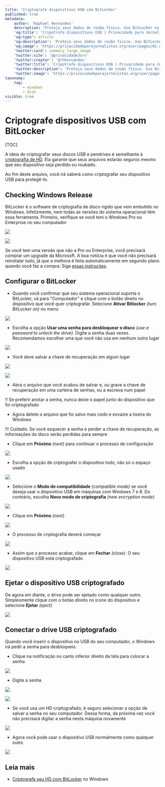 ```yaml
---
title: 'Criptografe dispositivos USB com BitLocker'
published: true
metadata:
    author: 'Raphael Hernandes'
    description: 'Proteja seus dados de roubo físico. Use BitLocker no seu Windows para criptografar dispositivos USB'
    'og:title': 'Cripotrafe dispositivos USB | Privacidade para Jornalistas'
    'og:type': article
    'og:description': 'Proteja seus dados de roubo físico. Use BitLocker no seu Windows para criptografar dispositivos USB'
    'og:image': 'https://privacidadeparajornalistas.org/user/pages/02.guias/criptografe-dispositivos-usb-bitlocker/social.png'
    'twitter:card': summary_large_image
    'twitter:site': '@privacidadeJorn'
    'twitter:creator': '@rhhernandes'
    'twitter:title': 'Cripotrafe dispositivos USB | Privacidade para Jornalistas'
    'twitter:description': 'Proteja seus dados de roubo físico. Use BitLocker no seu Windows para criptografar dispositivos USB'
    'twitter:image': 'https://privacidadeparajornalistas.org/user/pages/02.guias/criptografe-dispositivos-usb-bitlocker/social.png'
taxonomy:
    tag:
        - windows
        - disk
visible: true
---
```


# Criptografe dispositivos USB com BitLocker

[TOC]

A ideia de criptografar seus discos USB e pendrives é semelhante à [criptografia de HD](../criptografe-seu-hd-bitlocker). Ela garante que seus arquivos estarão seguros mesmo que seu dispositivo seja perdido ou roubado.

Ao fim deste arquivo, você irá saberá como criptografar seu dispositivo USB para protegê-lo.

## Checking Windows Release

BitLocker é o software de criptografia de disco rígido que vem embutido no Windows. Infelizmente, nem todas as versões do sistema operacional têm essa ferramenta. Primeiro, verifique se você tem o Windows Pro ou Enterprise no seu computador

![](check-os-release-1.png?lightbox=1024&cropResize=600,600)

![](check-os-release-3.png?lightbox=1024&cropResize=600,600)


Se você tem uma versão que não a Pro ou Enterprise, você precisará comprar um upgrade da Microsoft. A boa notícia é que você não precisará reinstalar tudo, já que a melhora é feita automaticamente em segundo plano quando você faz a compra. Siga [essas instruções](https://support.microsoft.com/pt-br/help/12384/windows-10-upgrading-home-to-pro).

## Configurar o BitLocker

* Quando você confirmar que seu sistema operacional suporta o BitLocker, vá para "Computador" e clique com o botão direito no dispositivo que você quer criptografar. Selecione **Ativar Bitlocker** _(turn BitLocker on)_ no menu

![](bitlocker-1.png?lightbox=1024&cropResize=600,600)

* Escolha a opção **Usar uma senha para desbloquear o disco** _(use a password to unlock the drive)_. Digite a senha duas vezes. Recomendamos escolher uma que você não usa em nenhum outro lugar

![](bitlocker-2.png?lightbox=1024&cropResize=600,600)

* Você deve salvar a chave de recuperação em algum lugar

![](bitlocker-3.png?lightbox=1024&cropResize=600,600)

![](bitlocker-4.png?lightbox=1024&cropResize=600,600)

* Abra o arquivo que você acabou de salvar e, ou grave a chave de recuperação em uma carteira de senhas, ou a escreva num papel

!! Se preferir anotar a senha, nunca deixe o papel junto do dispositivo que foi criptografado

* Agora delete o arquivo que foi salvo mais cedo e esvazie a lixeira do Windows

!!! Cuidado. Se você esquecer a senha e perder a chave de recuperação, as informações do disco serão perdidas para sempre

* Clique em **Próximo** _(next)_ para continuar o processo de configuração

![](bitlocker-6.png?lightbox=1024&cropResize=600,600)

* Escolha a opção de criptografar o dispositivo todo, não só o espaço usado

![](bitlocker-8.png?lightbox=1024&cropResize=600,600)

* Selecione o **Modo de compatibilidade** _(compatible mode)_ se você deseja usar o dispositivo USB em máquinas com Windows 7 e 8. Do contrário, escolha **Novo modo de criptografia** _(new encryption mode)_

![](bitlocker-9.png?lightbox=1024&cropResize=600,600)

* Clique em **Próximo** *(next)*

![](bitlocker-10.png?lightbox=1024&cropResize=600,600)

* O processo de criptografia deverá começar

![](bitlocker-11.png?lightbox=1024&cropResize=600,600)

* Assim que o processo acabar, clique em **Fechar** _(close)_. O seu dispositivo USB está criptografado

![](bitlocker-12.png?lightbox=1024&cropResize=600,600)

## Ejetar o dispositivo USB criptografado

De agora em diante, o drive pode ser ejetado como qualquer outro. Simplesmente clique com o botão direito no ícone do dispositivo e selecione **Ejetar** _(eject)_

![](unmount-drive-1.png?lightbox=1024&cropResize=600,600)

## Conectar o drive USB criptografado

Quando você inserir o dispositivo no USB do seu computador, o Windows irá pedir a senha para desbloqueio.

* Clique na notificação no canto inferior direito da tela para colocar a senha

![](mount-drive-1.png?lightbox=1024&cropResize=600,600)

* Digite a senha

![](mount-drive-2.png?lightbox=1024&cropResize=600,600)

![](mount-drive-3.png?lightbox=1024&cropResize=600,600)

* Se você usa um HD criptografado, é seguro selecionar a opção de salvar a senha no seu computador. Dessa forma, da próxima vez você não precisará digitar a senha nesta máquina novamente

![](mount-drive-4.png?lightbox=1024&cropResize=600,600)

* Agora você pode usar o dispositivo USB normalmente como qualquer outro

![](mount-drive-5.png?lightbox=1024&cropResize=600,600)

## Leia mais

* [Criptografe seu HD com BitLocker](../criptografe-seu-hd-bitlocker) no Windows